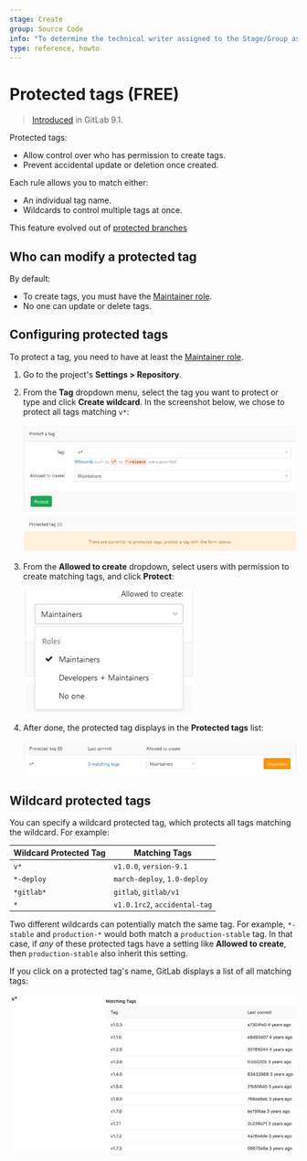 ```yaml
---
stage: Create
group: Source Code
info: "To determine the technical writer assigned to the Stage/Group associated with this page, see https://about.gitlab.com/handbook/engineering/ux/technical-writing/#assignments"
type: reference, howto
---
```


# Protected tags **(FREE)**

> [Introduced](https://gitlab.com/gitlab-org/gitlab-foss/-/merge_requests/10356) in GitLab 9.1.

Protected tags:

- Allow control over who has permission to create tags.
- Prevent accidental update or deletion once created.

Each rule allows you to match either:

- An individual tag name.
- Wildcards to control multiple tags at once.

This feature evolved out of [protected branches](protected_branches.md)

## Who can modify a protected tag

By default:

- To create tags, you must have the [Maintainer role](../permissions.md).
- No one can update or delete tags.

## Configuring protected tags

To protect a tag, you need to have at least the [Maintainer role](../permissions.md).

1. Go to the project's **Settings > Repository**.

1. From the **Tag** dropdown menu, select the tag you want to protect or type and click **Create wildcard**. In the screenshot below, we chose to protect all tags matching `v*`:

   ![Protected tags page](img/protected_tags_page_v12_3.png)

1. From the **Allowed to create** dropdown, select users with permission to create
   matching tags, and click **Protect**:

   ![Allowed to create tags dropdown](img/protected_tags_permissions_dropdown_v12_3.png)

1. After done, the protected tag displays in the **Protected tags** list:

   ![Protected tags list](img/protected_tags_list_v12_3.png)

## Wildcard protected tags

You can specify a wildcard protected tag, which protects all tags
matching the wildcard. For example:

| Wildcard Protected Tag | Matching Tags                 |
|------------------------|-------------------------------|
| `v*`                   | `v1.0.0`, `version-9.1`       |
| `*-deploy`             | `march-deploy`, `1.0-deploy`  |
| `*gitlab*`             | `gitlab`, `gitlab/v1`         |
| `*`                    | `v1.0.1rc2`, `accidental-tag` |

Two different wildcards can potentially match the same tag. For example,
`*-stable` and `production-*` would both match a `production-stable` tag.
In that case, if _any_ of these protected tags have a setting like
**Allowed to create**, then `production-stable` also inherit this setting.

If you click on a protected tag's name, GitLab displays a list of
all matching tags:

![Protected tag matches](img/protected_tag_matches.png)

<!-- ## Troubleshooting

Include any troubleshooting steps that you can foresee. If you know beforehand what issues
one might have when setting this up, or when something is changed, or on upgrading, it's
important to describe those, too. Think of things that may go wrong and include them here.
This is important to minimize requests for support, and to avoid doc comments with
questions that you know someone might ask.

Each scenario can be a third-level heading, e.g. `### Getting error message X`.
If you have none to add when creating a doc, leave this section in place
but commented out to help encourage others to add to it in the future. -->
